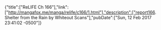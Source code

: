 {"title":["ReLIFE Ch 166"],"link":["http://mangafox.me/manga/relife/c166/1.html"],"description":["report166. Shelter from the Rain by Whiteout Scans"],"pubDate":["Sun, 12 Feb 2017 23:41:02 -0500"]}